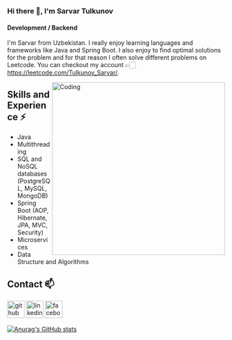 ### Hi there 👋, I'm Sarvar Tulkunov
#### Development / Backend
I'm Sarvar from Uzbekistan. I really enjoy learning languages and frameworks like Java and Spring Boot. I also enjoy to find optimal solutions for the problem and for that reason I often solve different problems on Leetcode. You can checkout my account 👉🏻 https://leetcode.com/Tulkunov_Sarvar/.

<img align="right" alt="Coding" width=400 src="[https://www.google.com/url?sa=i&url=https%3A%2F%2Fgithub.com%2Frudrabarad%2FGifs&psig=AOvVaw2CuNUWjkzpgXJdSMEU1MiI&ust=1667149379892000&source=images&cd=vfe&ved=0CAwQjRxqFwoTCPjx5sb1hfsCFQAAAAAdAAAAABAE](https://camo.githubusercontent.com/cae12fddd9d6982901d82580bdf321d81fb299141098ca1c2d4891870827bf17/68747470733a2f2f6d69726f2e6d656469756d2e636f6d2f6d61782f313336302f302a37513379765349765f7430696f4a2d5a2e676966)">

## Skills and Experience ⚡

* Java
* Multithreading
* SQL and NoSQL databases (PostgreSQL, MySQL, MongoDB)
* Spring Boot (AOP, Hibernate, JPA, MVC, Security)
* Microservices
* Data Structure and Algorithms 

## Contact 📫

[<img src='https://cdn.jsdelivr.net/npm/simple-icons@3.0.1/icons/github.svg' alt='github' height='40'>](https://github.com/sarvar02/)  [<img src='https://cdn.jsdelivr.net/npm/simple-icons@3.0.1/icons/linkedin.svg' alt='linkedin' height='40'>](https://www.linkedin.com/in/sarvar-tolqinov//)  [<img src='https://cdn.jsdelivr.net/npm/simple-icons@3.0.1/icons/facebook.svg' alt='facebook' height='40'>](https://www.facebook.com/sarvar.tolqinov.501/)  

[![Anurag's GitHub stats](https://github-readme-stats.vercel.app/api?username=sarvar02)](https://github.com/anuraghazra/github-readme-stats)
